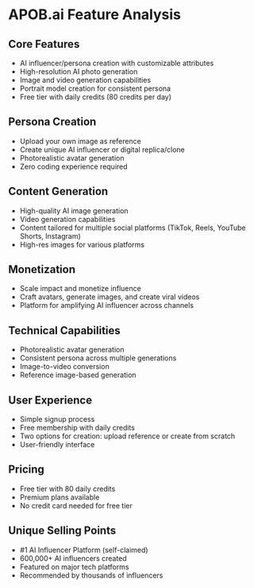 # APOB.ai Feature Analysis

## Core Features
- AI influencer/persona creation with customizable attributes
- High-resolution AI photo generation
- Image and video generation capabilities
- Portrait model creation for consistent persona
- Free tier with daily credits (80 credits per day)

## Persona Creation
- Upload your own image as reference
- Create unique AI influencer or digital replica/clone
- Photorealistic avatar generation
- Zero coding experience required

## Content Generation
- High-quality AI image generation
- Video generation capabilities
- Content tailored for multiple social platforms (TikTok, Reels, YouTube Shorts, Instagram)
- High-res images for various platforms

## Monetization
- Scale impact and monetize influence
- Craft avatars, generate images, and create viral videos
- Platform for amplifying AI influencer across channels

## Technical Capabilities
- Photorealistic avatar generation
- Consistent persona across multiple generations
- Image-to-video conversion
- Reference image-based generation

## User Experience
- Simple signup process
- Free membership with daily credits
- Two options for creation: upload reference or create from scratch
- User-friendly interface

## Pricing
- Free tier with 80 daily credits
- Premium plans available
- No credit card needed for free tier

## Unique Selling Points
- #1 AI Influencer Platform (self-claimed)
- 600,000+ AI influencers created
- Featured on major tech platforms
- Recommended by thousands of influencers
